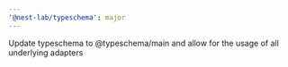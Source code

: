 ```yaml
---
'@nest-lab/typeschema': major
---
```


Update typeschema to @typeschema/main and allow for the usage of all underlying
adapters
